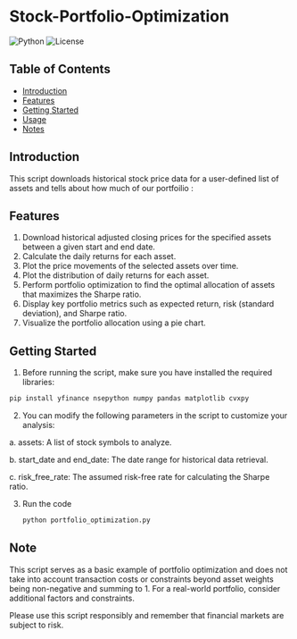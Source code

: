 # Stock-Portfolio-Optimization
![Python](https://img.shields.io/badge/Python%2B-blue)
![License](https://img.shields.io/badge/License-MIT-green)



## Table of Contents

- [Introduction](#introduction)
- [Features](#features)
- [Getting Started](#getting-started)
- [Usage](#usage)
- [Notes](#notes)

## Introduction
This script downloads historical stock price data for a user-defined list of assets and tells about how much of our portfoilio :


## Features
1. Download historical adjusted closing prices for the specified assets between a given start and end date.
2. Calculate the daily returns for each asset.
3. Plot the price movements of the selected assets over time.
4. Plot the distribution of daily returns for each asset.
5. Perform portfolio optimization to find the optimal allocation of assets that maximizes the Sharpe ratio.
6. Display key portfolio metrics such as expected return, risk (standard deviation), and Sharpe ratio.
7. Visualize the portfolio allocation using a pie chart.
## Getting Started
1. Before running the script, make sure you have installed the required libraries:
```bash
pip install yfinance nsepython numpy pandas matplotlib cvxpy
```
2. You can modify the following parameters in the script to customize your analysis:

  a. assets: A list of stock symbols to analyze.
  
  b. start_date and end_date: The date range for historical data retrieval.
  
  c. risk_free_rate: The assumed risk-free rate for calculating the Sharpe ratio. 
  
3. Run the code
   ```bash
   python portfolio_optimization.py
   ```
## Note
This script serves as a basic example of portfolio optimization and does not take into account transaction costs or constraints beyond asset weights being non-negative and summing to 1. For a real-world portfolio, consider additional factors and constraints.

Please use this script responsibly and remember that financial markets are subject to risk.



